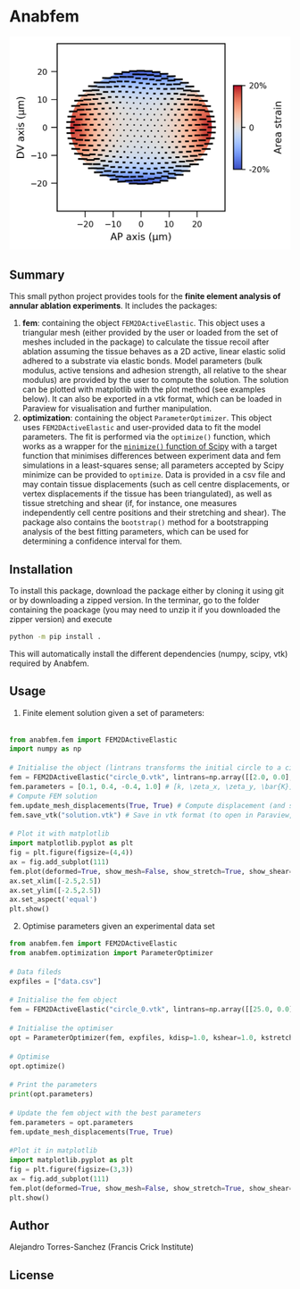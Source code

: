 # Anabfem

![ScreenShot](doc/example.png?raw=true)

## Summary
This small python project provides tools for the **finite element analysis of annular ablation experiments**. It includes the packages:

1. **fem**: containing the object `FEM2DActiveElastic`. This object uses a triangular mesh (either provided by the user or loaded from the set of meshes included in the package) to calculate the tissue recoil after ablation assuming the tissue behaves as a 2D active, linear elastic solid adhered to a substrate via elastic bonds. Model parameters (bulk modulus, active tensions and adhesion strength, all relative to the shear modulus) are provided by the user to compute the solution. The solution can be plotted with matplotlib with the plot method (see examples below). It can also be exported in a vtk format, which can be loaded in Paraview for visualisation and further manipulation. 
2. **optimization**: containing the object `ParameterOptimizer`. This object uses `FEM2DActiveElastic` and user-provided data to fit the model parameters. The fit is performed via the `optimize()` function, which works as a wrapper for the [`minimize()` function of Scipy](https://docs.scipy.org/doc/scipy/reference/generated/scipy.optimize.minimize.html) with a target function that minimises differences between experiment data and fem simulations in a least-squares sense; all parameters accepted by Scipy minimize can be provided to `optimize`. Data is provided in a csv file and may contain tissue displacements (such as cell centre  displacements, or vertex displacements if the tissue has been triangulated), as well as tissue stretching and shear (if, for instance, one measures independently cell centre positions and their stretching and shear). The package also contains the `bootstrap()` method for a bootstrapping analysis of the best fitting parameters, which can be used for determining a confidence interval for them.

## Installation

To install this package, download the package either by cloning it using git or by downloading a zipped version. In the terminar, go to the folder containing the poackage (you may need to unzip it if you downloaded the zipper version) and execute

```bash
python -m pip install .
```

This will automatically install the different dependencies (numpy, scipy, vtk) required by Anabfem.

## Usage

1. Finite element solution given a set of parameters:
```python

from anabfem.fem import FEM2DActiveElastic
import numpy as np

# Initialise the object (lintrans transforms the initial circle to a circle os radius 2)
fem = FEM2DActiveElastic("circle_0.vtk", lintrans=np.array([[2.0, 0.0],[0.0, 2.0]]))
fem.parameters = [0.1, 0.4, -0.4, 1.0] # [k, \zeta_x, \zeta_y, \bar{K}]/K
# Compute FEM solution
fem.update_mesh_displacements(True, True) # Compute displacement (and stretch and shear)
fem.save_vtk("solution.vtk") # Save in vtk format (to open in Paraview, for instance)

# Plot it with matplotlib
import matplotlib.pyplot as plt
fig = plt.figure(figsize=(4,4))
ax = fig.add_subplot(111)
fem.plot(deformed=True, show_mesh=False, show_stretch=True, show_shear=True)
ax.set_xlim([-2.5,2.5])
ax.set_ylim([-2.5,2.5])
ax.set_aspect('equal')
plt.show()
```
2. Optimise parameters given an experimental data set
```python
from anabfem.fem import FEM2DActiveElastic
from anabfem.optimization import ParameterOptimizer

# Data fileds
expfiles = ["data.csv"]

# Initialise the fem object
fem = FEM2DActiveElastic("circle_0.vtk", lintrans=np.array([[25.0, 0.0],[0.0, 25.0]]))

# Initialise the optimiser
opt = ParameterOptimizer(fem, expfiles, kdisp=1.0, kshear=1.0, kstretch=1.0)

# Optimise
opt.optimize()

# Print the parameters
print(opt.parameters)

# Update the fem object with the best parameters
fem.parameters = opt.parameters
fem.update_mesh_displacements(True, True)

#Plot it in matplotlib
import matplotlib.pyplot as plt
fig = plt.figure(figsize=(3,3))
ax = fig.add_subplot(111)
fem.plot(deformed=True, show_mesh=False, show_stretch=True, show_shear=True)
plt.show()
```
## Author
Alejandro Torres-Sanchez (Francis Crick Institute)

## License
